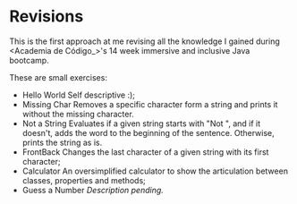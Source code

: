 # Revisions

This is the first approach at me revising all the knowledge I gained during <Academia de Código_>'s 14 week immersive and inclusive Java bootcamp.

These are small exercises:

* Hello World
    Self descriptive :);
* Missing Char
    Removes a specific character form a string and prints it without the missing character.
* Not a String
    Evaluates if a given string starts with "Not ", and if it doesn't, adds the word to the beginning of the sentence. Otherwise, prints the string as is.
* FrontBack
    Changes the last character of a given string with its first character;
* Calculator
    An oversimplified calculator to show the articulation between classes, properties and methods;
* Guess a Number
    *Description pending.*